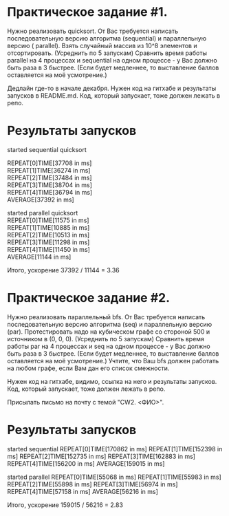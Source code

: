 # Практическое задание #1.

Нужно реализовать quicksort. От Вас требуется написать последовательную версию алгоритма  (sequential) и параллельную версию (
parallel). Взять случайный массив из 10^8 элементов и отсортировать. (Усреднить по 5 запускам) Сравнить время работы parallel на 4
процессах и sequential на одном процессе - у Вас должно быть раза в 3 быстрее.  (Если будет медленнее, то выставление баллов
оставляется на моё усмотрение.)

Дедлайн где-то в начале декабря. Нужен код на гитхабе и результаты запусков в README.md. Код, который запускает, тоже
должен лежать в репо.

# Результаты запусков
started sequential quicksort

REPEAT[0]TIME[37708 in ms]<br />
REPEAT[1]TIME[36274 in ms]<br />
REPEAT[2]TIME[37484 in ms]<br />
REPEAT[3]TIME[38704 in ms]<br />
REPEAT[4]TIME[36794 in ms]<br />
AVERAGE[37392 in ms]<br />

started parallel quicksort<br />
REPEAT[0]TIME[11575 in ms]<br />
REPEAT[1]TIME[10885 in ms]<br />
REPEAT[2]TIME[10513 in ms]<br />
REPEAT[3]TIME[11298 in ms]<br />
REPEAT[4]TIME[11450 in ms]<br />
AVERAGE[11144 in ms]<br />

Итого, ускорение 37392 / 11144 = 3.36

# Практическое задание #2.

Нужно реализовать параллельный bfs. От Вас требуется написать последовательную версию алгоритма  (seq) и параллельную версию (par). Протестировать надо на кубическом графе со стороной 500 и источником в (0, 0, 0). (Усреднить по 5 запускам) Сравнить время работы par на 4 процессах и seq на одном процессе - у Вас должно быть раза в 3 быстрее.  (Если будет медленнее, то выставление баллов оставляется на моё усмотрение.) Учтите, что Ваш bfs должен работать на любом графе, если Вам дан его список смежности.

Нужен код на гитхабе, видимо, ссылка на него и результаты запусков. Код, который запускает, тоже должен лежать в репо.

Присылать письмо на почту с темой "CW2. <ФИО>".

# Результаты запусков
started sequential
REPEAT[0]TIME[170862 in ms]
REPEAT[1]TIME[152398 in ms]
REPEAT[2]TIME[152735 in ms]
REPEAT[3]TIME[162883 in ms]
REPEAT[4]TIME[156200 in ms]
AVERAGE[159015 in ms]

started parallel
REPEAT[0]TIME[55068 in ms]
REPEAT[1]TIME[55983 in ms]
REPEAT[2]TIME[55898 in ms]
REPEAT[3]TIME[56974 in ms]
REPEAT[4]TIME[57158 in ms]
AVERAGE[56216 in ms]

Итого, ускорение 159015 / 56216 = 2.83